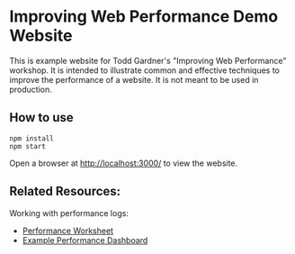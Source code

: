 # Improving Web Performance Demo Website

This is example website for Todd Gardner's "Improving Web Performance" workshop. It is intended to illustrate common and effective techniques to improve the performance of a website. It is not meant to be used in production.

## How to use

```
npm install
npm start
```

Open a browser at [http://localhost:3000/](http://localhost:3000/) to view the website.

## Related Resources:

Working with performance logs:

- [Performance Worksheet](https://docs.google.com/spreadsheets/d/10QlmdN4A1mtJFc2fLACjVftN2SOjsDuwgZ35slFKwG4/edit?usp=sharing)
- [Example Performance Dashboard](https://docs.google.com/spreadsheets/d/1WkDM3yg--bs9XHm2C5rcG3kKOGfjuKYcOZHmCpufOyo/edit?usp=sharing)

